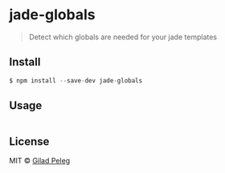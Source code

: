 # jade-globals

> Detect which globals are needed for your jade templates

## Install

```js
$ npm install --save-dev jade-globals
```

## Usage

```js
```

## License

MIT © [Gilad Peleg](http://giladpeleg.com)
